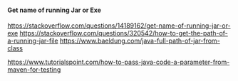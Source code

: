 #### Get name of running Jar or Exe

https://stackoverflow.com/questions/14189162/get-name-of-running-jar-or-exe
https://stackoverflow.com/questions/320542/how-to-get-the-path-of-a-running-jar-file
https://www.baeldung.com/java-full-path-of-jar-from-class

https://www.tutorialspoint.com/how-to-pass-java-code-a-parameter-from-maven-for-testing
